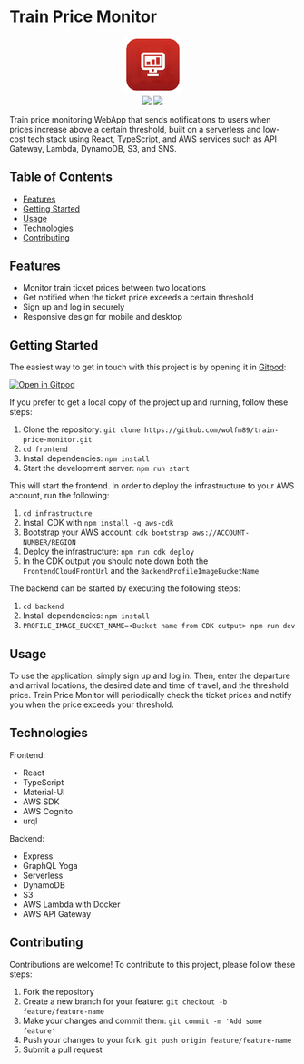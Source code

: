 # Train Price Monitor

<p align="center">
  <img src="frontend/public/logo192.png" width="20%"/></br>
  <a href="https://www.gnu.org/licenses/gpl-3.0"><img src="https://img.shields.io/badge/License-GPLv3-blue.svg"></a>
  <a href="https://github.com/wolfm89/train-price-monitor/tree/develop"><img src="https://badge.fury.io/gh/tterb%2FHyde.svg"></a>
</p>

Train price monitoring WebApp that sends notifications to users when prices increase above a certain threshold, built on a serverless and low-cost tech stack using React, TypeScript, and AWS services such as API Gateway, Lambda, DynamoDB, S3, and SNS.

## Table of Contents

- [Features](#features)
- [Getting Started](#getting-started)
- [Usage](#usage)
- [Technologies](#technologies)
- [Contributing](#contributing)

## Features

- Monitor train ticket prices between two locations
- Get notified when the ticket price exceeds a certain threshold
- Sign up and log in securely
- Responsive design for mobile and desktop

## Getting Started

The easiest way to get in touch with this project is by opening it in [Gitpod](https://gitpod.io/):

[![Open in Gitpod](https://gitpod.io/button/open-in-gitpod.svg)](https://gitpod.io/#https://github.com/wolfm89/train-price-monitor)

If you prefer to get a local copy of the project up and running, follow these steps:

1. Clone the repository: `git clone https://github.com/wolfm89/train-price-monitor.git`
2. `cd frontend`
3. Install dependencies: `npm install`
4. Start the development server: `npm run start`

This will start the frontend.
In order to deploy the infrastructure to your AWS account, run the following:

1. `cd infrastructure`
2. Install CDK with `npm install -g aws-cdk`
3. Bootstrap your AWS account: `cdk bootstrap aws://ACCOUNT-NUMBER/REGION`
4. Deploy the infrastructure: `npm run cdk deploy`
5. In the CDK output you should note down both the `FrontendCloudFrontUrl` and the `BackendProfileImageBucketName`

The backend can be started by executing the following steps:

1. `cd backend`
2. Install dependencies: `npm install`
3. `PROFILE_IMAGE_BUCKET_NAME=<Bucket name from CDK output> npm run dev`

## Usage

To use the application, simply sign up and log in. Then, enter the departure and arrival locations, the desired date and time of travel, and the threshold price. Train Price Monitor will periodically check the ticket prices and notify you when the price exceeds your threshold.

## Technologies

Frontend:

- React
- TypeScript
- Material-UI
- AWS SDK
- AWS Cognito
- urql

Backend:

- Express
- GraphQL Yoga
- Serverless
- DynamoDB
- S3
- AWS Lambda with Docker
- AWS API Gateway

## Contributing

Contributions are welcome! To contribute to this project, please follow these steps:

1. Fork the repository
2. Create a new branch for your feature: `git checkout -b feature/feature-name`
3. Make your changes and commit them: `git commit -m 'Add some feature'`
4. Push your changes to your fork: `git push origin feature/feature-name`
5. Submit a pull request
